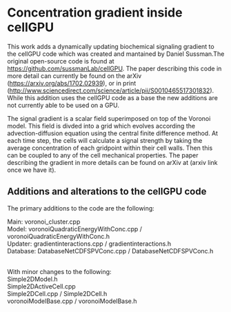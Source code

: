 # Concentration gradient inside cellGPU

This work adds a dynamically updating biochemical signaling gradient to the cellGPU code
which was created and mantained by Daniel Sussman.The original open-source code is found 
at https://github.com/sussmanLab/cellGPU. The paper describing this code in more detail 
can currently be found on the arXiv (https://arxiv.org/abs/1702.02939), or in print 
(http://www.sciencedirect.com/science/article/pii/S0010465517301832). While this addition
uses the cellGPU code as a base the new additions are not currently able to be used on a GPU.

The signal gradient is a scalar field superimposed on top of the Voronoi model. This field
is divded into a grid which evolves according the advection-diffusion equation using 
the central finite difference method. At each time step, the cells will calculate a signal 
strength by taking the average concentration of each gridpoint within their cell walls. Then
this can be coupled to any of the cell mechanical properties. The paper describing the gradient
in more details can be found on arXiv at (arxiv link once we have it). 

## Additions and alterations to the cellGPU code
The primary additions to the code are the following:

Main: voronoi_cluster.cpp  <br />
Model: voronoiQuadraticEnergyWithConc.cpp / voronoiQuadraticEnergyWithConc.h  <br />
Updater:  gradientinteractions.cpp / gradientinteractions.h  <br />
Database: DatabaseNetCDFSPVConc.cpp / DatabaseNetCDFSPVConc.h
                
<br />                
With minor changes to the following:  <br />
Simple2DModel.h  <br />
Simple2DActiveCell.cpp  <br />
Simple2DCell.cpp /  Simple2DCell.h  <br /> 
voronoiModelBase.cpp / voronoiModelBase.h  <br />


 


